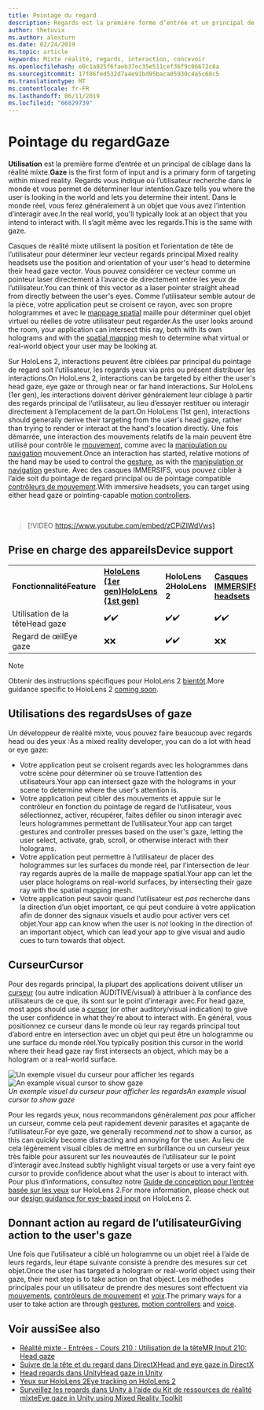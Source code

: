 ```yaml
---
title: Pointage du regard
description: Regards est la première forme d’entrée et un principal de ciblage dans la réalité mixte.
author: thetuvix
ms.author: alexturn
ms.date: 02/24/2019
ms.topic: article
keywords: Mixte réalité, regards, interaction, concevoir
ms.openlocfilehash: e0c1a925f6faeb37ec35e511cef36f9c06672c8a
ms.sourcegitcommit: 17f86fed532d7a4e91bd95baca05930c4a5c68c5
ms.translationtype: MT
ms.contentlocale: fr-FR
ms.lasthandoff: 06/11/2019
ms.locfileid: "66829739"
---
```

# <a name="gaze"></a><span data-ttu-id="80bce-104">Pointage du regard</span><span class="sxs-lookup"><span data-stu-id="80bce-104">Gaze</span></span>

<span data-ttu-id="80bce-105">**Utilisation** est la première forme d’entrée et un principal de ciblage dans la réalité mixte.</span><span class="sxs-lookup"><span data-stu-id="80bce-105">**Gaze** is the first form of input and is a primary form of targeting within mixed reality.</span></span> <span data-ttu-id="80bce-106">Regards vous indique où l’utilisateur recherche dans le monde et vous permet de déterminer leur intention.</span><span class="sxs-lookup"><span data-stu-id="80bce-106">Gaze tells you where the user is looking in the world and lets you determine their intent.</span></span> <span data-ttu-id="80bce-107">Dans le monde réel, vous ferez généralement à un objet que vous avez l’intention d’interagir avec.</span><span class="sxs-lookup"><span data-stu-id="80bce-107">In the real world, you'll typically look at an object that you intend to interact with.</span></span> <span data-ttu-id="80bce-108">Il s’agit même avec les regards.</span><span class="sxs-lookup"><span data-stu-id="80bce-108">This is the same with gaze.</span></span>

<span data-ttu-id="80bce-109">Casques de réalité mixte utilisent la position et l’orientation de tête de l’utilisateur pour déterminer leur vecteur regards principal.</span><span class="sxs-lookup"><span data-stu-id="80bce-109">Mixed reality headsets use the position and orientation of your user's head to determine their head gaze vector.</span></span> <span data-ttu-id="80bce-110">Vous pouvez considérer ce vecteur comme un pointeur laser directement à l’avance de directement entre les yeux de l’utilisateur.</span><span class="sxs-lookup"><span data-stu-id="80bce-110">You can think of this vector as a laser pointer straight ahead from directly between the user's eyes.</span></span> <span data-ttu-id="80bce-111">Comme l’utilisateur semble autour de la pièce, votre application peut se croisent ce rayon, avec son propre hologrammes et avec le [mappage spatial](spatial-mapping.md) maille pour déterminer quel objet virtuel ou réelles de votre utilisateur peut regarder.</span><span class="sxs-lookup"><span data-stu-id="80bce-111">As the user looks around the room, your application can intersect this ray, both with its own holograms and with the [spatial mapping](spatial-mapping.md) mesh to determine what virtual or real-world object your user may be looking at.</span></span>

<span data-ttu-id="80bce-112">Sur HoloLens 2, interactions peuvent être ciblées par principal du pointage de regard soit l’utilisateur, les regards yeux via près ou présent distribuer les interactions.</span><span class="sxs-lookup"><span data-stu-id="80bce-112">On HoloLens 2, interactions can be targeted by either the user's head gaze, eye gaze or through near or far hand interactions.</span></span>
<span data-ttu-id="80bce-113">Sur HoloLens (1er gen), les interactions doivent dériver généralement leur ciblage à partir des regards principal de l’utilisateur, au lieu d’essayer restituer ou interagir directement à l’emplacement de la part.</span><span class="sxs-lookup"><span data-stu-id="80bce-113">On HoloLens (1st gen), interactions should generally derive their targeting from the user's head gaze, rather than trying to render or interact at the hand's location directly.</span></span> <span data-ttu-id="80bce-114">Une fois démarrée, une interaction des mouvements relatifs de la main peuvent être utilisé pour contrôle le [mouvement](gestures.md), comme avec la [manipulation ou navigation](gestures.md#composite-gestures) mouvement.</span><span class="sxs-lookup"><span data-stu-id="80bce-114">Once an interaction has started, relative motions of the hand may be used to control the [gesture](gestures.md), as with the [manipulation or navigation](gestures.md#composite-gestures) gesture.</span></span> <span data-ttu-id="80bce-115">Avec des casques IMMERSIFS, vous pouvez cibler à l’aide soit du pointage de regard principal ou de pointage compatible [contrôleurs de mouvement](motion-controllers.md).</span><span class="sxs-lookup"><span data-stu-id="80bce-115">With immersive headsets, you can target using either head gaze or pointing-capable [motion controllers](motion-controllers.md).</span></span>

<br>

>[!VIDEO https://www.youtube.com/embed/zCPiZlWdVws]

## <a name="device-support"></a><span data-ttu-id="80bce-116">Prise en charge des appareils</span><span class="sxs-lookup"><span data-stu-id="80bce-116">Device support</span></span>

<table>
    <colgroup>
    <col width="25%" />
    <col width="25%" />
    <col width="25%" />
    <col width="25%" />
    </colgroup>
    <tr>
        <td><span data-ttu-id="80bce-117"><strong>Fonctionnalité</strong></span><span class="sxs-lookup"><span data-stu-id="80bce-117"><strong>Feature</strong></span></span></td>
        <td><span data-ttu-id="80bce-118"><a href="hololens-hardware-details.md"><strong>HoloLens (1er gen)</strong></a></span><span class="sxs-lookup"><span data-stu-id="80bce-118"><a href="hololens-hardware-details.md"><strong>HoloLens (1st gen)</strong></a></span></span></td>
        <td><span data-ttu-id="80bce-119"><strong>HoloLens 2</strong></span><span class="sxs-lookup"><span data-stu-id="80bce-119"><strong>HoloLens 2</strong></span></span></td>
        <td><span data-ttu-id="80bce-120"><a href="immersive-headset-hardware-details.md"><strong>Casques IMMERSIFS</strong></a></span><span class="sxs-lookup"><span data-stu-id="80bce-120"><a href="immersive-headset-hardware-details.md"><strong>Immersive headsets</strong></a></span></span></td>
    </tr>
     <tr>
        <td><span data-ttu-id="80bce-121">Utilisation de la tête</span><span class="sxs-lookup"><span data-stu-id="80bce-121">Head gaze</span></span></td>
        <td><span data-ttu-id="80bce-122">✔️</span><span class="sxs-lookup"><span data-stu-id="80bce-122">✔️</span></span></td>
        <td><span data-ttu-id="80bce-123">✔️</span><span class="sxs-lookup"><span data-stu-id="80bce-123">✔️</span></span></td>
        <td><span data-ttu-id="80bce-124">✔️</span><span class="sxs-lookup"><span data-stu-id="80bce-124">✔️</span></span></td>
    </tr>
     <tr>
        <td><span data-ttu-id="80bce-125">Regard de œil</span><span class="sxs-lookup"><span data-stu-id="80bce-125">Eye gaze</span></span></td>
        <td><span data-ttu-id="80bce-126">❌</span><span class="sxs-lookup"><span data-stu-id="80bce-126">❌</span></span></td>
        <td><span data-ttu-id="80bce-127">✔️</span><span class="sxs-lookup"><span data-stu-id="80bce-127">✔️</span></span></td>
        <td><span data-ttu-id="80bce-128">❌</span><span class="sxs-lookup"><span data-stu-id="80bce-128">❌</span></span></td>
    </tr>
</table>

> [!NOTE]
> <span data-ttu-id="80bce-129">Obtenir des instructions spécifiques pour HoloLens 2 [bientôt](index.md#news-and-notes).</span><span class="sxs-lookup"><span data-stu-id="80bce-129">More guidance specific to HoloLens 2 [coming soon](index.md#news-and-notes).</span></span>


## <a name="uses-of-gaze"></a><span data-ttu-id="80bce-130">Utilisations des regards</span><span class="sxs-lookup"><span data-stu-id="80bce-130">Uses of gaze</span></span>

<span data-ttu-id="80bce-131">Un développeur de réalité mixte, vous pouvez faire beaucoup avec regards head ou des yeux :</span><span class="sxs-lookup"><span data-stu-id="80bce-131">As a mixed reality developer, you can do a lot with head or eye gaze:</span></span>
* <span data-ttu-id="80bce-132">Votre application peut se croisent regards avec les hologrammes dans votre scène pour déterminer où se trouve l’attention des utilisateurs.</span><span class="sxs-lookup"><span data-stu-id="80bce-132">Your app can intersect gaze with the holograms in your scene to determine where the user's attention is.</span></span>
* <span data-ttu-id="80bce-133">Votre application peut cibler des mouvements et appuie sur le contrôleur en fonction du pointage de regard de l’utilisateur, vous sélectionnez, activer, récupérer, faites défiler ou sinon interagir avec leurs hologrammes permettant de l’utilisateur.</span><span class="sxs-lookup"><span data-stu-id="80bce-133">Your app can target gestures and controller presses based on the user's gaze, letting the user select, activate, grab, scroll, or otherwise interact with their holograms.</span></span>
* <span data-ttu-id="80bce-134">Votre application peut permettre à l’utilisateur de placer des hologrammes sur les surfaces du monde réel, par l’intersection de leur ray regards auprès de la maille de mappage spatial.</span><span class="sxs-lookup"><span data-stu-id="80bce-134">Your app can let the user place holograms on real-world surfaces, by intersecting their gaze ray with the spatial mapping mesh.</span></span>
* <span data-ttu-id="80bce-135">Votre application peut savoir quand l’utilisateur est *pas* recherche dans la direction d’un objet important, ce qui peut conduire à votre application afin de donner des signaux visuels et audio pour activer vers cet objet.</span><span class="sxs-lookup"><span data-stu-id="80bce-135">Your app can know when the user is *not* looking in the direction of an important object, which can lead your app to give visual and audio cues to turn towards that object.</span></span>

## <a name="cursor"></a><span data-ttu-id="80bce-136">Curseur</span><span class="sxs-lookup"><span data-stu-id="80bce-136">Cursor</span></span>

<span data-ttu-id="80bce-137">Pour des regards principal, la plupart des applications doivent utiliser un [curseur](cursors.md) (ou autre indication AUDITIVE/visual) à attribuer à la confiance des utilisateurs de ce que, ils sont sur le point d’interagir avec.</span><span class="sxs-lookup"><span data-stu-id="80bce-137">For head gaze, most apps should use a [cursor](cursors.md) (or other auditory/visual indication) to give the user confidence in what they're about to interact with.</span></span> <span data-ttu-id="80bce-138">En général, vous positionnez ce curseur dans le monde où leur ray regards principal tout d’abord entre en intersection avec un objet qui peut être un hologramme ou une surface du monde réel.</span><span class="sxs-lookup"><span data-stu-id="80bce-138">You typically position this cursor in the world where their head gaze ray first intersects an object, which may be a hologram or a real-world surface.</span></span>

<span data-ttu-id="80bce-139">![Un exemple visuel du curseur pour afficher les regards](images/cursor.jpg)</span><span class="sxs-lookup"><span data-stu-id="80bce-139">![An example visual cursor to show gaze](images/cursor.jpg)</span></span><br>
<span data-ttu-id="80bce-140">*Un exemple visuel du curseur pour afficher les regards*</span><span class="sxs-lookup"><span data-stu-id="80bce-140">*An example visual cursor to show gaze*</span></span>

<span data-ttu-id="80bce-141">Pour les regards yeux, nous recommandons généralement *pas* pour afficher un curseur, comme cela peut rapidement devenir parasites et agaçante de l’utilisateur.</span><span class="sxs-lookup"><span data-stu-id="80bce-141">For eye gaze, we generally recommend *not* to show a cursor, as this can quickly become distracting and annoying for the user.</span></span> <span data-ttu-id="80bce-142">Au lieu de cela légèrement visual cibles de mettre en surbrillance ou un curseur yeux très faible pour assurent sur les nouveautés de l’utilisateur sur le point d’interagir avec.</span><span class="sxs-lookup"><span data-stu-id="80bce-142">Instead subtly highlight visual targets or use a very faint eye cursor to provide confidence about what the user is about to interact with.</span></span> <span data-ttu-id="80bce-143">Pour plus d’informations, consultez notre [Guide de conception pour l’entrée basée sur les yeux](eye-tracking.md) sur HoloLens 2.</span><span class="sxs-lookup"><span data-stu-id="80bce-143">For more information, please check out our [design guidance for eye-based input](eye-tracking.md) on HoloLens 2.</span></span>

## <a name="giving-action-to-the-users-gaze"></a><span data-ttu-id="80bce-144">Donnant action au regard de l’utilisateur</span><span class="sxs-lookup"><span data-stu-id="80bce-144">Giving action to the user's gaze</span></span>

<span data-ttu-id="80bce-145">Une fois que l’utilisateur a ciblé un hologramme ou un objet réel à l’aide de leurs regards, leur étape suivante consiste à prendre des mesures sur cet objet.</span><span class="sxs-lookup"><span data-stu-id="80bce-145">Once the user has targeted a hologram or real-world object using their gaze, their next step is to take action on that object.</span></span> <span data-ttu-id="80bce-146">Les méthodes principales pour un utilisateur de prendre des mesures sont effectuent via [mouvements](gestures.md), [contrôleurs de mouvement](motion-controllers.md) et [voix](voice-input.md).</span><span class="sxs-lookup"><span data-stu-id="80bce-146">The primary ways for a user to take action are through [gestures](gestures.md), [motion controllers](motion-controllers.md) and [voice](voice-input.md).</span></span>

## <a name="see-also"></a><span data-ttu-id="80bce-147">Voir aussi</span><span class="sxs-lookup"><span data-stu-id="80bce-147">See also</span></span>
* [<span data-ttu-id="80bce-148">Réalité mixte - Entrées - Cours 210 : Utilisation de la tête</span><span class="sxs-lookup"><span data-stu-id="80bce-148">MR Input 210: Head gaze</span></span>](holograms-210.md)
* [<span data-ttu-id="80bce-149">Suivre de la tête et du regard dans DirectX</span><span class="sxs-lookup"><span data-stu-id="80bce-149">Head and eye gaze in DirectX</span></span>](gaze-in-directx.md)
* [<span data-ttu-id="80bce-150">Head regards dans Unity</span><span class="sxs-lookup"><span data-stu-id="80bce-150">Head gaze in Unity</span></span>](gaze-in-unity.md)
* [<span data-ttu-id="80bce-151">Yeux sur HoloLens 2</span><span class="sxs-lookup"><span data-stu-id="80bce-151">Eye tracking on HoloLens 2</span></span>](eye-tracking.md)
* [<span data-ttu-id="80bce-152">Surveillez les regards dans Unity à l’aide du Kit de ressources de réalité mixte</span><span class="sxs-lookup"><span data-stu-id="80bce-152">Eye gaze in Unity using Mixed Reality Toolkit</span></span>](https://aka.ms/mrtk-eyes)

